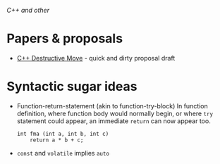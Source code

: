*C++ and other*
# Papers &amp; proposals

* [C++ Destructive Move](cxx-destructive-move.md) - quick and dirty proposal draft

# Syntactic sugar ideas

* Function-return-statement (akin to function-try-block)
  In function definition, where function body would normally begin, or where `try` statement
  could appear, an immediate `return` can now appear too.

      int fma (int a, int b, int c)
          return a * b + c;

* `const` and `volatile` implies `auto`
